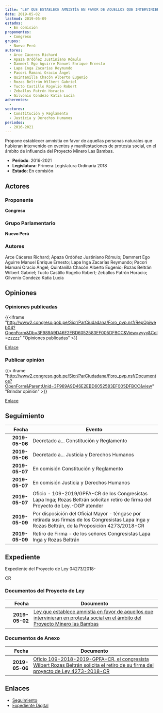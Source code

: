 ```yaml
---
title: "LEY QUE ESTABLECE AMNISTÍA EN FAVOR DE AQUELLOS QUE INTERVINIERAN EN PROTESTA SOCIAL EN EL ÁMBITO DEL PROYECTO MINERO LAS BAMBAS"
date: 2019-05-02
lastmod: 2019-05-09
estados: 
  - En comisión
proponentes: 
  - Congreso
grupos: 
  - Nuevo Perú
autores: 
  - Arce Cáceres Richard
  - Apaza Ordóñez Justiniano Rómulo
  - Dammert Ego Aguirre Manuel Enrique Ernesto
  - Lapa Inga Zacarías Reymundo
  - Pacori Mamani Oracio Ángel
  - Quintanilla Chacón Alberto Eugenio
  - Rozas Beltrán Wilbert Gabriel
  - Tucto Castillo Rogelio Robert
  - Zeballos Patrón Horacio
  - Gilvonio Condezo Katia Lucía
adherentes: 
  - 
sectores: 
  - Constitución y Reglamento
  - Justicia y Derechos Humanos
periodos: 
  - 2016-2021
---
```


Propone establecer amnistia en favor de aquellas personas naturales que hubieran intervenido en eventos y manifestaciones de protesta social, en el ámbito de influencia del Proyecto Minero Las Bambas.

- **Periodo**: 2016-2021
- **Legislatura**: Primera Legislatura Ordinaria 2018
- **Estado**: En comisión

## Actores

### Proponente

**Congreso**

### Grupo Parlamentario

**Nuevo Perú**

### Autores

Arce Cáceres Richard; Apaza Ordóñez Justiniano Rómulo; Dammert Ego Aguirre Manuel Enrique Ernesto; Lapa Inga Zacarías Reymundo; Pacori Mamani Oracio Ángel; Quintanilla Chacón Alberto Eugenio; Rozas Beltrán Wilbert Gabriel; Tucto Castillo Rogelio Robert; Zeballos Patrón Horacio; Gilvonio Condezo Katia Lucía


## Opiniones

### Opiniones publicadas

{{<iframe "http://www2.congreso.gob.pe/Sicr/ParCiudadana/Foro_pvp.nsf/RepOpiweb04?OpenForm&Db=3F989A9D46E2EBD6052583EF005DFBCC&View=yyyy&Col=zzzzz" "Opiniones publicadas" >}}

[Enlace](http://www2.congreso.gob.pe/Sicr/ParCiudadana/Foro_pvp.nsf/RepOpiweb04?OpenForm&Db=3F989A9D46E2EBD6052583EF005DFBCC&View=yyyy&Col=zzzzz)
### Publicar opinión

{{< iframe "http://www2.congreso.gob.pe/Sicr/ParCiudadana/Foro_pvp.nsf/Documentos?OpenForm&ParentUnid=3F989A9D46E2EBD6052583EF005DFBCC&view" "Brindar opinión" >}}

[Enlace](http://www2.congreso.gob.pe/Sicr/ParCiudadana/Foro_pvp.nsf/Documentos?OpenForm&ParentUnid=3F989A9D46E2EBD6052583EF005DFBCC&view)

## Seguimiento

| Fecha | Evento |
|------:|--------|
| **2019-05-06** | Decretado a... Constitución y Reglamento|
| **2019-05-06** | Decretado a... Justicia y Derechos Humanos|
| **2019-05-07** | En comisión Constitución y Reglamento|
| **2019-05-07** | En comisión Justicia y Derechos Humanos|
| **2019-05-07** | Oficio - 109-2019/GPFA-CR de los Congresistas Lapa Inga; Rozas Beltrán solicitan retiro de firma del Proyecto de Ley.-DGP atender|
| **2019-05-09** | Por disposición del Oficial Mayor - téngase por retirada sus firmas de los Congresistas Lapa Inga y Rozas Beltrán, de la Proposición 4273/2018-CR|
| **2019-05-09** | Retiro de Firma - de los señores Congresistas Lapa Inga y Rozas Beltrán|


## Expediente

Expediente del Proyecto de Ley 04273/2018-

CR


### Documentos del Proyecto de Ley

| Fecha | Documento |
|------:|--------|
| **2019-05-02** | [Ley que establece amnistía en favor de aquellos que intervinieran en protesta social en el ámbito del Proyecto Minero las Bambas](http://www.leyes.congreso.gob.pe/Documentos/2016_2021/Proyectos_de_Ley_y_de_Resoluciones_Legislativas/PL0427320190502..pdf) |

### Documentos de Anexo

| Fecha | Documento |
|------:|--------|
| **2019-05-06** | [Oficio 109-2018-2019-GPFA-CR, el congresista Wilbert Rozas Beltrán solicita el retiro de su firma del proyecto de Ley 4273-2018-CR](http://www.leyes.congreso.gob.pe/Documentos/2016_2021/Retiro_de_Proyecto/OFICIO-109-2019-GPFA-CR.pdf) |

## Enlaces 

- [Seguimiento](http://www2.congreso.gob.pe/Sicr/TraDocEstProc/CLProLey2016.nsf/f7fff46988ca05b1052578e100829cc7/a2c0a0d616ad4b68052583ef0004b56a?OpenDocument)
- [Expediente Digital](http://www2.congreso.gob.pe/Sicr/TraDocEstProc/CLProLey2016.nsf/f7fff46988ca05b1052578e100829cc7/a2c0a0d616ad4b68052583ef0004b56a?OpenDocument&Click=05257FB7005EB655.eb71d0cf91d8294e05256cdf006b5706/$Body/0.1C6C)
